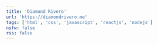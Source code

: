 ```yaml
---
title: 'Diamond Rivero'
url: 'https://diamondrivero.me'
tags: ['html', 'css', 'javascript', 'reactjs', 'nodejs']
nsfw: false
rss: false
---
```

